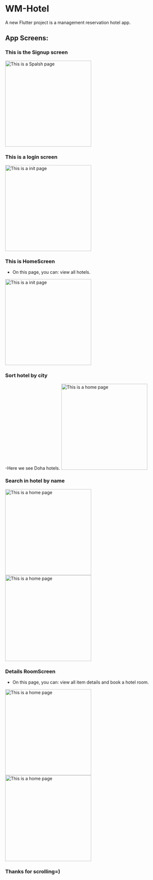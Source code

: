 # WM-Hotel 

A new Flutter project is a management reservation hotel app.

## App Screens:

### This is the Signup screen 
<img width="276" alt="This is a Spalsh page" src="../wm_hotel/assets/Screens_for_Readme/Screen1.PNG">

### This is a login screen 
<img width="276" alt="This is a init page" src="../assets/Screens_for_Readme/Screen2.png">

### This is HomeScreen 
- On this page, you can: view all hotels.
<img width="276" alt="This is a init page" src="../assets/Screens_for_Readme/Screen3.png">


### Sort hotel by city
-Here we see Doha hotels.
<img width="276" alt="This is a home page" src="../assets/Screens_for_Readme/Screen4.png">

### Search in hotel by name
<img width="276" alt="This is a home page" src="../assets/Screens_for_Readme/Screen5.png">
<img width="276" alt="This is a home page" src="../assets/Screens_for_Readme/Screen6.png">

### Details RoomScreen

- On this page, you can: view all item details and book a hotel room.
<img width="276" alt="This is a home page" src="../assets/Screens_for_Readme/Screen7.png">
<img width="276" alt="This is a home page" src="../assets/Screens_for_Readme/Screen8.png">




### Thanks for scrolling=)
